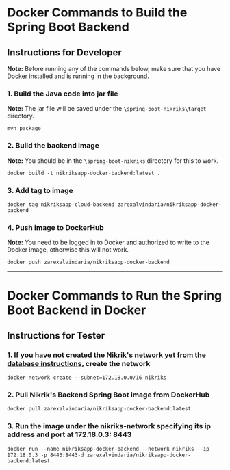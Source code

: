 # Docker Commands to Build the Spring Boot Backend



## Instructions for Developer

**Note:** Before running any of the commands below, make sure that you have [Docker](https://www.docker.com/products/docker-desktop) installed and is running in the background.

### 1. Build the Java code into jar file

__Note:__ The jar file will be saved under the `\spring-boot-nikriks\target` directory.

`mvn package`

### 2. Build the backend image
__Note:__ You should be in the `\spring-boot-nikriks` directory for this to work.

`docker build -t nikriksapp-docker-backend:latest .`

### 3. Add tag to image

`docker tag nikriksapp-cloud-backend zarexalvindaria/nikriksapp-docker-backend`

### 4. Push image to DockerHub

__Note:__ You need to be logged in to Docker and authorized to write to the Docker image, otherwise this will not work.

`docker push zarexalvindaria/nikriksapp-docker-backend`



-------------------



# Docker Commands to Run the Spring Boot Backend in Docker



## Instructions for Tester

### 1. If you have not created the Nikrik's network yet from the [database instructions](https://github.com/zarexalvindaria/nikriks/tree/main/01-database), create the network 

`docker network create --subnet=172.18.0.0/16 nikriks`

### 2. Pull Nikrik's Backend Spring Boot image from DockerHub
`docker pull zarexalvindaria/nikriksapp-docker-backend:latest `

### 3. __Run the image under the nikriks-network specifying its ip address and port at 172.18.0.3: 8443__
`docker run --name nikriksapp-docker-backend --network nikriks --ip 172.18.0.3 -p 8443:8443-d zarexalvindaria/nikriksapp-docker-backend:latest`

